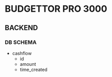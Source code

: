 # BUDGETTOR PRO 3000

## BACKEND

### DB SCHEMA

- cashflow
    - id
    - amount
    - time_created